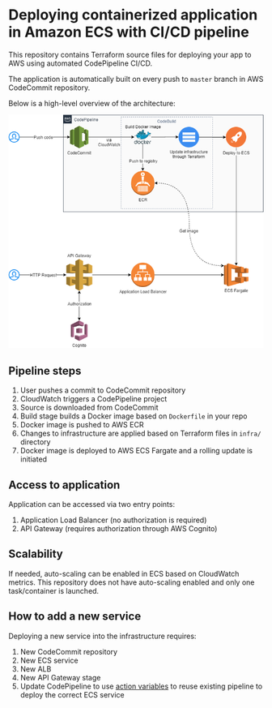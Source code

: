 # Deploying containerized application in Amazon ECS with CI/CD pipeline
This repository contains Terraform source files for deploying your app to AWS using automated CodePipeline CI/CD.

The application is automatically built on every push to `master` branch in AWS CodeCommit repository.

Below is a high-level overview of the architecture:

![High level architecture](./images/high-level-architecture.png)

## Pipeline steps

1. User pushes a commit to CodeCommit repository
2. CloudWatch triggers a CodePipeline project
3. Source is downloaded from CodeCommit
4. Build stage builds a Docker image based on `Dockerfile` in your repo
5. Docker image is pushed to AWS ECR
6. Changes to infrastructure are applied based on Terraform files in `infra/` directory
7. Docker image is deployed to AWS ECS Fargate and a rolling update is initiated


## Access to application

Application can be accessed via two entry points:

1. Application Load Balancer (no authorization is required)
2. API Gateway (requires authorization through AWS Cognito)

## Scalability

If needed, auto-scaling can be enabled in ECS based on CloudWatch metrics. This repository does not have auto-scaling enabled and only one task/container is launched.

## How to add a new service

Deploying a new service into the infrastructure requires:

1. New CodeCommit repository
2. New ECS service
3. New ALB
4. New API Gateway stage
5. Update CodePipeline to use [action variables](https://docs.aws.amazon.com/codepipeline/latest/userguide/actions-variables.html) to reuse existing pipeline to deploy the correct ECS service
